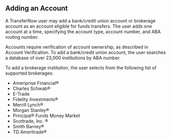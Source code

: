 ## Adding an Account

A TransferNow user may add a bank/credit union account or brokerage account as an account eligible for funds transfers. The user adds one account at a time, specifying the account type, account number, and ABA routing number.

Accounts require verification of account ownership, as described in Account Verification. To add a bank/credit union account, the user searches a database of over 23,000 institutions by ABA number.

To add a brokerage institution, the user selects from the following list of supported brokerages:

-	Ameriprise Financial®
-	Charles Schwab®
-	E-Trade
-	Fidelity Investments®
-	Merrill Lynch®
-	Morgan Stanley®
-	Principal® Funds Money Market
-	Scottrade, Inc. ®
-	Smith Barney®
-	TD Ameritrade®